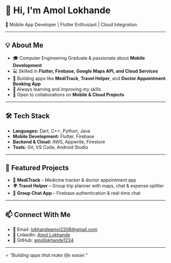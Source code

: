 # 👋 Hi, I'm Amol Lokhande  

📱 Mobile App Developer | Flutter Enthusiast | Cloud Integration  

---

## 💡 About Me
- 🎓 Computer Engineering Graduate & passionate about **Mobile Development**  
- 💻 Skilled in **Flutter, Firebase, Google Maps API, and Cloud Services**  
- 📱 Building apps like **MediTrack**, **Travel Helper**, and **Doctor Appointment Booking App**  
- 🌱 Always learning and improving my skills  
- 🤝 Open to collaborations on **Mobile & Cloud Projects**  

---

## 🛠️ Tech Stack
- **Languages:** Dart, C++, Python, Java  
- **Mobile Development:** Flutter, Firebase  
- **Backend & Cloud:** AWS, Appwrite, Firestore  
- **Tools:** Git, VS Code, Android Studio  

---

## 📌 Featured Projects
- 🏥 **MediTrack** – Medicine tracker & doctor appointment app  
- 🌍 **Travel Helper** – Group trip planner with maps, chat & expense splitter  
- 💬 **Group Chat App** – Firebase authentication & real-time chat  

---

## 📫 Connect With Me
- 📧 Email: [lokhandeamol2208@gmail.com](mailto:lokhandeamol2208@gmail.com)  
- 💼 LinkedIn: [Amol Lokhande](https://www.linkedin.com/in/lokhandeamol/)  
- 🐙 GitHub: [amollokhande1234](https://github.com/amollokhande1234)  

---

⭐️ *“Building apps that make life easier.”*  
